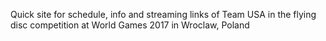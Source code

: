 Quick site for schedule, info and streaming links of Team USA in the flying disc competition at World Games 2017 in Wroclaw, Poland